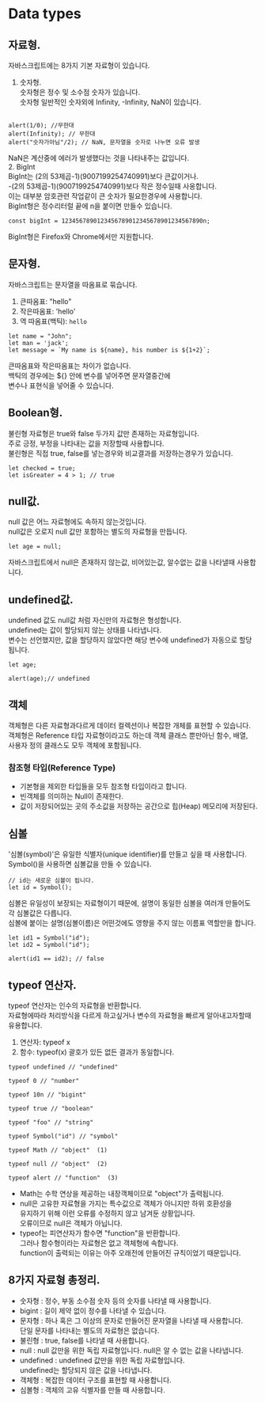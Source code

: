# Data types  
## 자료형.   
자바스크립트에는 8가지 기본 자료형이 있습니다.  
1. 숫자형.   
숫자형은 정수 및 소수점 숫자가 있습니다.   
숫자형 일반적인 숫자외에 Infinity, -Infinity, NaN이 있습니다.   
````

alert(1/0); //무한대
alert(Infinity); // 무한대
alert("숫자가아님"/2); // NaN, 문자열을 숫자로 나누면 오류 발생
````
NaN은 계산중에 에러가 발생했다는 것을 나타내주는 값입니다.   
2. BigInt   
BigInt는 (2의 53제곱-1)(9007199254740991)보다 큰값이거나.    
-(2의 53제곱-1)(9007199254740991)보다 작은 정수일때 사옹합니다.    
이는 대부분 암호관련 작업같이 큰 숫자가 필요한경우에 사용합니다.    
BigInt형은 정수리터럴 끝에 n을 붙이면 만들수 있습니다.  
````
const bigInt = 1234567890123456789012345678901234567890n;
````
BigInt형은 Firefox와 Chrome에서만 지원합니다.    
## 문자형.   
자바스크립트는 문자열을 따옴표로 묶습니다.   
1. 큰따옴표: "hello"  
2. 작은따옴표: 'hello'  
3. 역 따옴표(백틱): `hello`  
````
let name = "John";
let man = 'jack';
let message = `My name is ${name}, his number is ${1+2}`;
````
큰따옴표와 작은따옴표는 차이가 없습니다.  
백틱의 경우에는 ${} 안에 변수를 넣어주면 문자열중간에    
변수나 표현식을 넣어줄 수 있습니다.   
## Boolean형.   
불린형 자료형은 true와 false 두가지 값만 존재하는 자료형입니다.  
주로 긍정, 부정을 나타내는 값을 저장할때 사용합니다.  
불린형은 직접 true, false를 넣는경우와 비교결과를 저장하는경우가 있습니다.   
````
let checked = true;
let isGreater = 4 > 1; // true
````

## null값.    
null 값은 어느 자료형에도 속하지 않는것입니다.   
null값은 오로지 null 값만 포함하는 별도의 자료형을 만듭니다.  
````
let age = null;
````
자바스크립트에서 null은 존재하지 않는값, 비어있는값, 알수없는 값을 나타낼때 사용합니다.  

## undefined값.    
undefined 값도 null값 처럼 자신만의 자료형은 형성합니다.  
undefined는 값이 할당되지 않는 상태를 나타냅니다.  
변수는 선언했지만, 값을 할당하지 않았다면 해당 변수에  undefined가 자동으로 할당됩니다.   
````
let age;

alert(age);// undefined
````

## 객체
객체형은 다른 자료형과다르게 데이터 컬렉션이나 복잡한 개체를 표현할 수 있습니다.  
객체형은 Reference 타입 자료형이라고도 하는데 객체 클래스 뿐만아닌 함수, 배열,    
사용자 정의 클래스도 모두 객체에 포함됩니다.

### 참조형 타입(Reference Type)   
- 기본형을 제외한 타입들을 모두 참조형 타입이라고 합니다.
- 빈객체를 의미하는 Null이 존재한다.  
- 값이 저장되어있는 곳의 주소값을 저장하는 공간으로 힙(Heap) 메모리에 저장된다.

## 심볼
'심볼(symbol)'은 유일한 식별자(unique identifier)를 만들고 싶을 때 사용합니다.  
Symbol()을 사용하면 심볼값을 만들 수 있습니다.  
````
// id는 새로운 심볼이 됩니다.
let id = Symbol();
````
심볼은 유일성이 보장되는 자료형이기 때문에, 설명이 동일한 심볼을 여러개 만들어도  
각 심볼값은 다릅니다.   
심볼에 붙이는 설명(심볼이름)은 어떤것에도 영향을 주지 않는 이름표 역할만을 합니다.  
````
let id1 = Symbol("id");
let id2 = Symbol("id");

alert(id1 == id2); // false
````


## typeof 연산자.    
typeof 연산자는 인수의 자료형을 반환합니다.  
자료형에따라 처리방식을 다르게 하고싶거나 변수의 자료형을 빠르게 알아내고자할때 유용합니다.   

1. 연산자: typeof x
2. 함수: typeof(x)
괄호가 있든 없든 결과가 동일합니다.  
````
typeof undefined // "undefined"

typeof 0 // "number"

typeof 10n // "bigint"

typeof true // "boolean"

typeof "foo" // "string"

typeof Symbol("id") // "symbol"

typeof Math // "object"  (1)

typeof null // "object"  (2)

typeof alert // "function"  (3)
````

- Math는 수학 연상을 제공하는 내장객체이므로 "object"가 출력됩니다.  
- null은 고유한 자료형을 가지는 특수값으로 객체가 아니지만 하위 호환성을    
유지하기 위해 이런 오류를 수정하지 않고 남겨둔 상황입니다.    
오류이므로 null은 객체가 아닙니다.
- typeof는 피연산자가 함수면 "function"을 반환합니다.   
그러나 함수형이라는 자료형은 없고 객체형에 속합니다.   
function이 출력되는 이유는 아주 오래전에 만들어진 규칙이었기 때문입니다.   

## 8가지 자료형 총정리.  
- 숫자형 : 정수, 부동 소수점 숫자 등의 숫자를 나타낼 때 사용합니다.  
- bigint : 길이 제약 없이 정수를 나타낼 수 있습니다.  
- 문자형 : 하나 혹은 그 이상의 문자로 만들어진 문자열을 나타낼 때 사용합니다.   
단일 문자를 나타내는 별도의 자료형은 없습니다.  
- 불린형 : true, false를 나타낼 때 사용합니다.  
- null : null 값만을 위한 독립 자료형입니다. null은 알 수 없는 값을 나타냅니다.  
- undefined : undefined 값만을 위한 독립 자료형입니다.   
undefined는 할당되지 않은 값을 나타냅니다.  
- 객체형 : 복잡한 데이터 구조를 표현할 때 사용합니다.  
- 심볼형 : 객체의 고유 식별자를 만들 때 사용합니다.  

